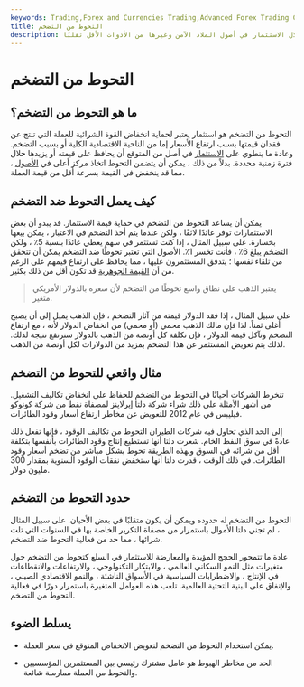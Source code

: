 ```yaml
---
keywords: Trading,Forex and Currencies Trading,Advanced Forex Trading Concepts,Advanced Concepts
title: التحوط من التضخم
description: التحوط من التضخم هو استثمار يُنظر إليه على أنه يوفر الحماية ضد انخفاض قيمة العملة ، ويتم ذلك من خلال الاستثمار في أصول الملاذ الآمن وغيرها من الأدوات الأقل تقلبًا.
---
```


# التحوط من التضخم
## ما هو التحوط من التضخم؟

التحوط من التضخم هو استثمار يعتبر لحماية انخفاض القوة الشرائية للعملة التي تنتج عن فقدان قيمتها بسبب ارتفاع الأسعار إما من الناحية الاقتصادية الكلية أو بسبب التضخم. وعادة ما ينطوي على [الاستثمار](/investing) في أصل من المتوقع أن يحافظ على قيمته أو يزيدها خلال فترة زمنية محددة. بدلاً من ذلك ، يمكن أن يتضمن التحوط اتخاذ مركز أعلى في [الأصول](/asset) ، مما قد ينخفض في القيمة بسرعة أقل من قيمة العملة.

## كيف يعمل التحوط ضد التضخم

يمكن أن يساعد التحوط من التضخم في حماية قيمة الاستثمار. قد يبدو أن بعض الاستثمارات توفر عائدًا لائقًا ، ولكن عندما يتم أخذ التضخم في الاعتبار ، يمكن بيعها بخسارة. على سبيل المثال ، إذا كنت تستثمر في سهم يعطي عائدًا بنسبة 5٪ ، ولكن التضخم يبلغ 6٪ ، فأنت تخسر 1٪. الأصول التي تعتبر تحوطًا ضد التضخم يمكن أن تتحقق من تلقاء نفسها ؛ يتدفق المستثمرون عليها ، مما يحافظ على ارتفاع قيمهم على الرغم من أن [القيمة الجوهرية](/intrinsicvalue) قد تكون أقل من ذلك بكثير.

> يعتبر الذهب على نطاق واسع تحوطًا من التضخم لأن سعره بالدولار الأمريكي متغير.

>

على سبيل المثال ، إذا فقد الدولار قيمته من آثار التضخم ، فإن الذهب يميل إلى أن يصبح أغلى ثمناً. لذا فإن مالك الذهب محمي (أو محمي) من انخفاض الدولار لأنه ، مع ارتفاع التضخم وتآكل قيمة الدولار ، فإن تكلفة كل أونصة من الذهب بالدولار سترتفع نتيجة لذلك. لذلك يتم تعويض المستثمر عن هذا التضخم بمزيد من الدولارات لكل أونصة من الذهب.

## مثال واقعي للتحوط من التضخم

تنخرط الشركات أحيانًا في التحوط من التضخم للحفاظ على انخفاض تكاليف التشغيل. من أشهر الأمثلة على ذلك شراء شركة دلتا إيرلاينز لمصفاة نفط من شركة كونوكو فيليبس في عام 2012 للتعويض عن مخاطر ارتفاع أسعار وقود الطائرات.

إلى الحد الذي تحاول فيه شركات الطيران التحوط من تكاليف الوقود ، فإنها تفعل ذلك عادةً في سوق النفط الخام. شعرت دلتا أنها تستطيع إنتاج وقود الطائرات بأنفسها بتكلفة أقل من شرائه في السوق وبهذه الطريقة تحوط بشكل مباشر من تضخم أسعار وقود الطائرات. في ذلك الوقت ، قدرت دلتا أنها ستخفض نفقات الوقود السنوية بمقدار 300 مليون دولار.

## حدود التحوط من التضخم

التحوط من التضخم له حدوده ويمكن أن يكون متقلبًا في بعض الأحيان. على سبيل المثال ، لم تجني دلتا الأموال باستمرار من مصفاة التكرير الخاصة بها في السنوات التي تلت شرائها ، مما حد من فعالية التحوط ضد التضخم.

عادة ما تتمحور الحجج المؤيدة والمعارضة للاستثمار في السلع كتحوط من التضخم حول متغيرات مثل النمو السكاني العالمي ، والابتكار التكنولوجي ، والارتفاعات والانقطاعات في الإنتاج ، والاضطرابات السياسية في الأسواق الناشئة ، والنمو الاقتصادي الصيني ، والإنفاق على البنية التحتية العالمية. تلعب هذه العوامل المتغيرة باستمرار دورًا في فعالية التحوط من التضخم.

## يسلط الضوء

- يمكن استخدام التحوط من التضخم لتعويض الانخفاض المتوقع في سعر العملة.

- الحد من مخاطر الهبوط هو عامل مشترك رئيسي بين المستثمرين المؤسسيين والتحوط من العملة ممارسة شائعة.

